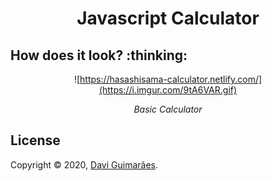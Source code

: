 <h1 align="center">
Javascript Calculator
</h1>

<h2>
How does it look? :thinking:
</h2>

<div align="center">

![https://hasashisama-calculator.netlify.com/](https://i.imgur.com/9tA6VAR.gif)

*Basic Calculator*

</div>

<h2>
License
</h2>

Copyright © 2020, [Davi Guimarães](https://github.com/davigl).
